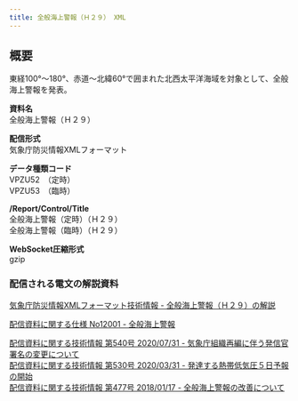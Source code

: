 ```yaml
---
title: 全般海上警報（Ｈ２９） XML
---
```


## 概要
東経100°～180°、赤道～北緯60°で囲まれた北西太平洋海域を対象として、全般海上警報を発表。

**資料名** <br/>
 全般海上警報（Ｈ２９）
 
**配信形式** <br/>
 気象庁防災情報XMLフォーマット

**データ種類コード** <br/>
 VPZU52　（定時） <br/>
 VPZU53　（臨時）

**/Report/Control/Title** <br/>
 全般海上警報（定時）（Ｈ２９） <br/>
 全般海上警報（臨時）（Ｈ２９）
 
**WebSocket圧縮形式** <br/>
 gzip

### 配信される電文の解説資料
[気象庁防災情報XMLフォーマット技術情報 - 全般海上警報（Ｈ２９）の解説](https://dmdata.jp/docs/jma/manual/0211-0211.pdf) 
 
 
[配信資料に関する仕様 No12001 - 全般海上警報](https://www.data.jma.go.jp/suishin/shiyou/pdf/no12001)


[配信資料に関する技術情報 第540号 2020/07/31 - 気象庁組織再編に伴う発信官署名の変更について](https://dmdata.jp/docs/jma/technical/540.pdf) <br/>
[配信資料に関する技術情報 第530号 2020/03/31 - 発達する熱帯低気圧５日予報の開始](https://dmdata.jp/docs/jma/technical/530.pdf) <br/>
[配信資料に関する技術情報 第477号 2018/01/17 - 全般海上警報の改善について](https://dmdata.jp/docs/jma/technical/477.pdf)
